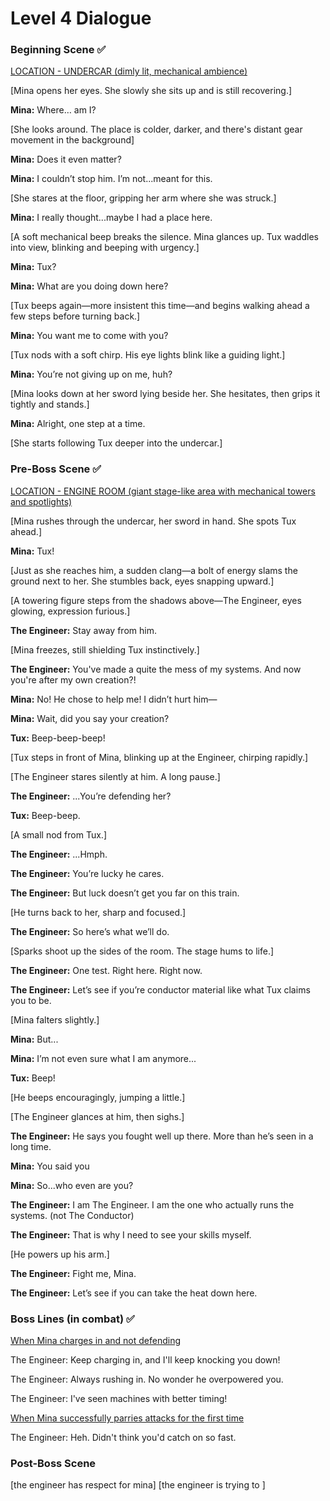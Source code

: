 # Level 4 Dialogue

### Beginning Scene :white_check_mark:
<u>LOCATION - UNDERCAR (dimly lit, mechanical ambience)</u>

[Mina opens her eyes. She slowly she sits up and is still recovering.]

**Mina:** Where… am I?

[She looks around. The place is colder, darker, and there's distant gear movement in the background]

**Mina:** Does it even matter?

**Mina:** I couldn’t stop him. I’m not...meant for this.

[She stares at the floor, gripping her arm where she was struck.]

**Mina:** I really thought...maybe I had a place here.

[A soft mechanical beep breaks the silence. Mina glances up. Tux waddles into view, blinking and beeping with urgency.]

**Mina:** Tux?

**Mina:** What are you doing down here?

[Tux beeps again—more insistent this time—and begins walking ahead a few steps before turning back.]

**Mina:** You want me to come with you?

[Tux nods with a soft chirp. His eye lights blink like a guiding light.]

**Mina:** You’re not giving up on me, huh?

[Mina looks down at her sword lying beside her. She hesitates, then grips it tightly and stands.]

**Mina:** Alright, one step at a time.

[She starts following Tux deeper into the undercar.]

### Pre-Boss Scene :white_check_mark:
<u>LOCATION - ENGINE ROOM (giant stage-like area with mechanical towers and spotlights)</u>

[Mina rushes through the undercar, her sword in hand. She spots Tux ahead.]

**Mina:** Tux!

[Just as she reaches him, a sudden clang—a bolt of energy slams the ground next to her. She stumbles back, eyes snapping upward.]

[A towering figure steps from the shadows above—The Engineer, eyes glowing, expression furious.]

**The Engineer:** Stay away from him.

[Mina freezes, still shielding Tux instinctively.]

**The Engineer:** You've made a quite the mess of my systems. And now you're after my own creation?!

**Mina:** No! He chose to help me! I didn’t hurt him—

**Mina:** Wait, did you say your creation?

**Tux:** Beep-beep-beep!

[Tux steps in front of Mina, blinking up at the Engineer, chirping rapidly.]

[The Engineer stares silently at him. A long pause.]

**The Engineer:** ...You’re defending her?

**Tux:** Beep-beep.

[A small nod from Tux.]

**The Engineer:** ...Hmph.

**The Engineer:** You’re lucky he cares.

**The Engineer:** But luck doesn’t get you far on this train.

[He turns back to her, sharp and focused.]

**The Engineer:** So here’s what we’ll do.

[Sparks shoot up the sides of the room. The stage hums to life.]

**The Engineer:** One test. Right here. Right now.

**The Engineer:** Let’s see if you’re conductor material like what Tux claims you to be.

[Mina falters slightly.]

**Mina:** But...

**Mina:** I’m not even sure what I am anymore...

**Tux:** Beep!

[He beeps encouragingly, jumping a little.]

[The Engineer glances at him, then sighs.]

**The Engineer:** He says you fought well up there. More than he’s seen in a long time.

**Mina:** You said you 

**Mina:** So...who even are you?

**The Engineer:** I am The Engineer. I am the one who actually runs the systems. (not The Conductor)

**The Engineer:** That is why I need to see your skills myself.

[He powers up his arm.]

**The Engineer:** Fight me, Mina.

**The Engineer:** Let’s see if you can take the heat down here.

### Boss Lines (in combat) :white_check_mark:

<u>When Mina charges in and not defending</u>

The Engineer: Keep charging in, and I'll keep knocking you down!

The Engineer: Always rushing in. No wonder he overpowered you.

The Engineer: I've seen machines with better timing!

<u>When Mina successfully parries attacks for the first time</u>

The Engineer: Heh. Didn't think you'd catch on so fast.

### Post-Boss Scene
[the engineer has respect for mina]
[the engineer is trying to ]
